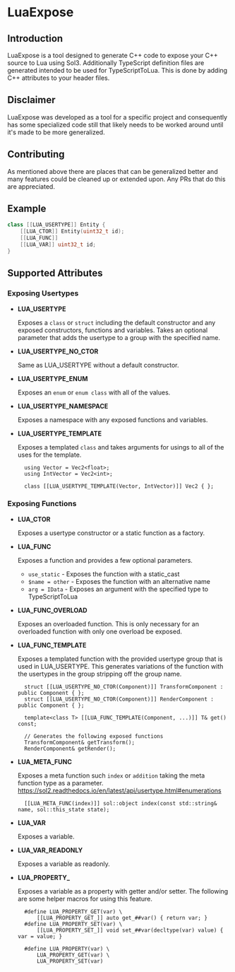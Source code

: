 # LuaExpose   

## Introduction
LuaExpose is a tool designed to generate C++ code to expose your C++ source to Lua using Sol3. Additionally TypeScript definition files are generated intended to be used for TypeScriptToLua. This is done by adding C++ attributes to your header files.

## Disclaimer

LuaExpose was developed as a tool for a specific project and consequently has some specialized code still that likely needs to be worked around until it's made to be more generalized.

## Contributing

As mentioned above there are places that can be generalized better and many features could be cleaned up or extended upon. Any PRs that do this are appreciated.

## Example

```c++
class [[LUA_USERTYPE]] Entity {
    [[LUA_CTOR]] Entity(uint32_t id);
    [[LUA_FUNC]] 
    [[LUA_VAR]] uint32_t id;
}
```

## Supported Attributes

### Exposing Usertypes

+ **LUA_USERTYPE**

    Exposes a `class` or `struct` including the default constructor and any exposed constructors, functions and variables. Takes an optional parameter that adds the usertype to a group with the specified name.

+ **LUA_USERTYPE_NO_CTOR**

    Same as LUA_USERTYPE without a default constructor.

+ **LUA_USERTYPE_ENUM**

    Exposes an `enum` or `enum class` with all of the values.

+ **LUA_USERTYPE_NAMESPACE**

    Exposes a namespace with any exposed functions and variables.

+ **LUA_USERTYPE_TEMPLATE**

    Exposes a templated `class` and takes arguments for usings to all of the uses for the template.

        using Vector = Vec2<float>;
        using IntVector = Vec2<int>;

        class [[LUA_USERTYPE_TEMPLATE(Vector, IntVector)]] Vec2 { };

### Exposing Functions

+ **LUA_CTOR**

    Exposes a usertype constructor or a static function as a factory.

+ **LUA_FUNC**

    Exposes a function and provides a few optional parameters.

    * `use_static` - Exposes the function with a static_cast
    * `$name = other` - Exposes the function with an alternative name
    * `arg = IData` - Exposes an argument with the specified type to TypeScriptToLua

+ **LUA_FUNC_OVERLOAD**

    Exposes an overloaded function. This is only necessary for an overloaded function with only one overload be exposed.

+ **LUA_FUNC_TEMPLATE**

    Exposes a templated function with the provided usertype group that is used in LUA_USERTYPE. This generates variations of the function with the usertypes in the group stripping off the group name.

        struct [[LUA_USERTYPE_NO_CTOR(Component)]] TransformComponent : public Component { };
        struct [[LUA_USERTYPE_NO_CTOR(Component)]] RenderComponent : public Component { };

        template<class T> [[LUA_FUNC_TEMPLATE(Component, ...)]] T& get() const;

        // Generates the following exposed functions
        TransformComponent& getTransform();
        RenderComponent& getRender();

+ **LUA_META_FUNC**

    Exposes a meta function such `index` or `addition` taking the meta function type as a parameter.
    https://sol2.readthedocs.io/en/latest/api/usertype.html#enumerations

        [[LUA_META_FUNC(index)]] sol::object index(const std::string& name, sol::this_state state);

+ **LUA_VAR**

    Exposes a variable.

+ **LUA_VAR_READONLY**

    Exposes a variable as readonly.

+ **LUA_PROPERTY_**

    Exposes a variable as a property with getter and/or setter. The following are some helper macros for using this feature.

        #define LUA_PROPERTY_GET(var) \
            [[LUA_PROPERTY_GET_]] auto get_##var() { return var; }
        #define LUA_PROPERTY_SET(var) \
            [[LUA_PROPERTY_SET_]] void set_##var(decltype(var) value) { var = value; }

        #define LUA_PROPERTY(var) \
            LUA_PROPERTY_GET(var) \
            LUA_PROPERTY_SET(var)
